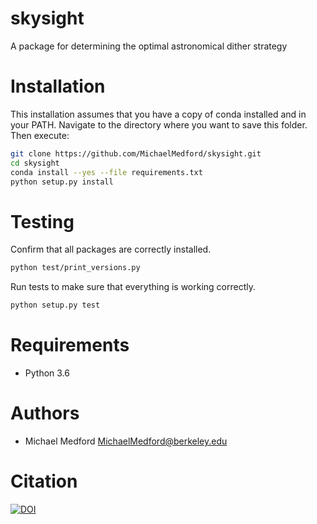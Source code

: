 # skysight
A package for determining the optimal astronomical dither strategy

# Installation

This installation assumes that you have a copy of conda installed and in 
your PATH. Navigate to the directory where you want to save this 
folder. Then execute:
```bash
git clone https://github.com/MichaelMedford/skysight.git
cd skysight
conda install --yes --file requirements.txt
python setup.py install
```

# Testing

Confirm that all packages are correctly installed.
```bash
python test/print_versions.py
```
Run tests to make sure that everything is working correctly.
```bash
python setup.py test
```

# Requirements
* Python 3.6

# Authors
* Michael Medford <MichaelMedford@berkeley.edu>

# Citation
[![DOI](https://zenodo.org/badge/139060412.svg)](https://zenodo.org/badge/latestdoi/139060412)
